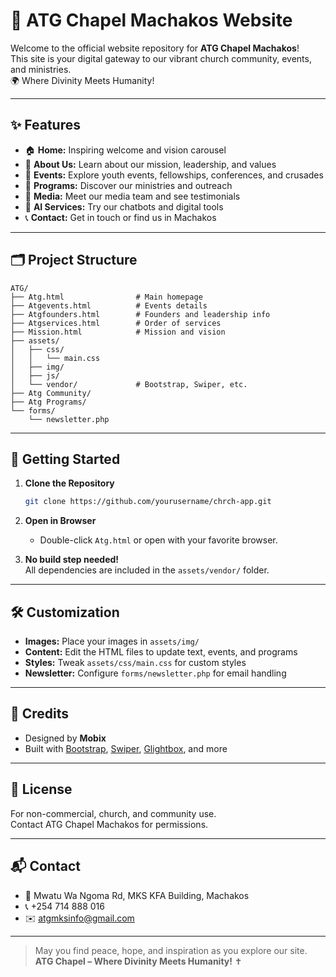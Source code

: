 # 🙏 ATG Chapel Machakos Website

Welcome to the official website repository for **ATG Chapel Machakos**!  
This site is your digital gateway to our vibrant church community, events, and ministries.  
🌍 Where Divinity Meets Humanity!

---

## ✨ Features

- 🏠 **Home:** Inspiring welcome and vision carousel
- 👥 **About Us:** Learn about our mission, leadership, and values
- 📅 **Events:** Explore youth events, fellowships, conferences, and crusades
- 🛐 **Programs:** Discover our ministries and outreach
- 📰 **Media:** Meet our media team and see testimonials
- 🤖 **AI Services:** Try our chatbots and digital tools
- 📞 **Contact:** Get in touch or find us in Machakos

---

## 🗂️ Project Structure

```
ATG/
├── Atg.html                # Main homepage
├── Atgevents.html          # Events details
├── Atgfounders.html        # Founders and leadership info
├── Atgservices.html        # Order of services
├── Mission.html            # Mission and vision
├── assets/
│   ├── css/
│   │   └── main.css
│   ├── img/
│   ├── js/
│   └── vendor/             # Bootstrap, Swiper, etc.
├── Atg Community/
├── Atg Programs/
└── forms/
    └── newsletter.php
```

---

## 🚀 Getting Started

1. **Clone the Repository**
   ```sh
   git clone https://github.com/yourusername/chrch-app.git
   ```
2. **Open in Browser**
   - Double-click `Atg.html` or open with your favorite browser.

3. **No build step needed!**  
   All dependencies are included in the `assets/vendor/` folder.

---

## 🛠️ Customization

- **Images:** Place your images in `assets/img/`
- **Content:** Edit the HTML files to update text, events, and programs
- **Styles:** Tweak `assets/css/main.css` for custom styles
- **Newsletter:** Configure `forms/newsletter.php` for email handling

---

## 🙌 Credits

- Designed by **Mobix**
- Built with [Bootstrap](https://getbootstrap.com/), [Swiper](https://swiperjs.com/), [Glightbox](https://biati-digital.github.io/glightbox/), and more

---

## 📜 License

For non-commercial, church, and community use.  
Contact ATG Chapel Machakos for permissions.

---

## 📬 Contact

- 📍 Mwatu Wa Ngoma Rd, MKS KFA Building, Machakos
- 📞 +254 714 888 016
- ✉️ atgmksinfo@gmail.com

---

> May you find peace, hope, and inspiration as you explore our site.  
> **ATG Chapel – Where Divinity Meets Humanity!** ✝️

